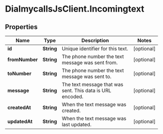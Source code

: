 # DialmycallsJsClient.Incomingtext

## Properties
Name | Type | Description | Notes
------------ | ------------- | ------------- | -------------
**id** | **String** | Unique identifier for this text. | [optional] 
**fromNumber** | **String** | The phone number the text message was sent from. | [optional] 
**toNumber** | **String** | The phone number the text message was sent to. | [optional] 
**message** | **String** | The text message that was sent.  This data is URL encoded. | [optional] 
**createdAt** | **String** | When the text message was created. | [optional] 
**updatedAt** | **String** | When the text message was last updated. | [optional] 


